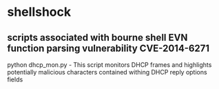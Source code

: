 shellshock
==========

scripts associated with bourne shell EVN function parsing vulnerability CVE-2014-6271
---

python dhcp_mon.py - This script monitors DHCP frames and highlights potentially malicious characters contained withing DHCP reply options fields
